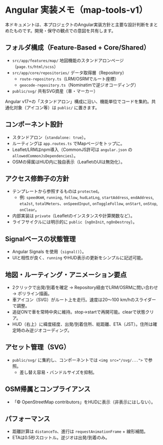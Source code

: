 # Angular 実装メモ（map-tools-v1）

本ドキュメントは、本プロジェクトのAngular実装方針と主要な設計判断をまとめたものです。開発・保守の観点での意図を共有します。

## フォルダ構成（Feature-Based + Core/Shared）

- `src/app/features/map/` 地図機能のスタンドアロンページ（`page.ts/html/scss`）
- `src/app/core/repositories/` データ取得層（Repository）
  - `route-repository.ts`（LRM/OSRMでルート座標）
  - `geocode-repository.ts`（Nominatimで逆ジオコーディング）
- `public/svg/` 共有SVG資産（車・マーカー）

Angular v17+の「スタンドアロン」構成に沿い、機能単位でコードを集約。共通化対象（アイコン等）は `public/` に置きます。

## コンポーネント設計

- スタンドアロン（`standalone: true`）。
- ルーティングは `app.routes.ts` でMapページをトップに。
- Leaflet/LRMはnpm導入（CommonJS許可は `angular.json` の `allowedCommonJsDependencies`）。
- OSMの帰属はHUD内に独自表示（LeafletのUIは無効化）。

## アクセス修飾子の方針

- テンプレートから参照するものは `protected`。
  - 例: `speedKmH`, `running`, `follow`, `hudLatLng`, `startAddress`, `endAddress`, `etaJst`, `totalMeters`、`onSpeedInput`, `onToggleFollow`, `onStart`, `onStop`, `onClear`。
- 内部実装は `private`（Leafletのインスタンスや計算関数など）。
- ライフサイクルには明示的に `public`（`ngOnInit`, `ngOnDestroy`）。

## Signalベースの状態管理

- Angular Signals を使用（`signal()`）。
- UIと相性が良く、`running` やHUD表示の更新をシンプルに記述可能。

## 地図・ルーティング・アニメーション要点

- 2クリックで出発/到着を確定 → Repository経由でLRM/OSRMに問い合わせ → ポリライン描画。
- 車アイコン（SVG）がルート上を走行。速度は20〜100 km/hのスライダーで調整。
- 追従ONで車を常時中央に維持。stop→startで再開可能。clearで状態クリア。
- HUD（右上）に緯度経度、出発/到着住所、総距離、ETA（JST）。住所は確定時のみ逆ジオコーディング。

## アセット管理（SVG）

- `public/svg/` に集約し、コンポーネントでは `<img src="/svg/...">` で参照。
  - 差し替え容易・バンドルサイズを抑制。

## OSM帰属とコンプライアンス

- 「© OpenStreetMap contributors」をHUDに表示（非表示にはしない）。

## パフォーマンス

- 距離計算は `distanceTo`、進行は `requestAnimationFrame` + 線形補間。
- ETAは0.5秒スロットル。逆ジオは出発/到着のみ。
